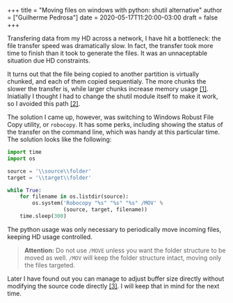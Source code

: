 +++
title = "Moving files on windows with python: shutil alternative"
author = ["Guilherme Pedrosa"]
date = 2020-05-17T11:20:00-03:00
draft = false
+++

Transfering data from my HD across a network, I have hit a bottleneck: the file
transfer speed was dramatically slow. In fact, the transfer took more time to finish than it took to generate the files. It was an unnaceptable situation due HD constraints.

It turns out that the file being copied to another partition is virtually
chunked, and each of them copied sequentialy. The more chunks the slower the
transfer is, while larger chunks increase memory usage [[1]​](https://superuser.com/questions/558292/how-does-copy-and-paste-for-large-files-work). Iniatially I thought
I had to change the shutil module itself to make it work, so I avoided this
path [[2]​](https://stackoverflow.com/questions/21799210/python-copy-larger-file-too-slow).

The solution I came up, however, was switching to Windows Robust File Copy utility, or `robocopy`. It has some perks, including showing the status of the
transfer on the command line, which was handy at this particular time. The
solution looks like the following:

```python
import time
import os

source = '\\source\\folder'
target = '\\target\\folder'

while True:
    for filename in os.listdir(source):
        os.system('Robocopy "%s" "%s" "%s" /MOV' %
                  (source, target, filename))
    time.sleep(300)
```

The python usage was only necessary to periodically move incoming files, keeping HD usage controlled.

> ****Attention:**** Do not use `/MOVE` unless you want the folder structure to be
>   moved as well. `/MOV` will keep the folder structure intact, moving only the
>   files targeted.

Later I have found out you can manage to adjust buffer size directly
without modifying the source code directly [[3]​](https://blogs.blumetech.com/blumetechs-tech-blog/2011/05/faster-python-file-copy.html). I will keep that in mind for the
next time.

